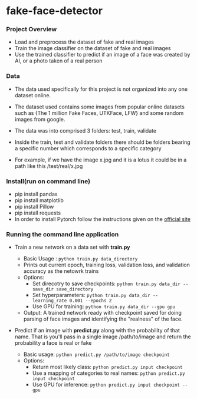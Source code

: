 # fake-face-detector


### Project Overview
- Load and preprocess the dataset of fake and real images
- Train the image classifier on the dataset of fake and real images
- Use the trained classifier to predict if an image of a face was created by AI, or a photo taken of a real person

### Data
- The data used specifically for this project is not organized into any one dataset online.
- The dataset used contains some images from popular online datasets such as {The 1 million Fake Faces, UTKFace, LFW} and some random images from google.

- The data was into comprised 3 folders: test, train, validate

- Inside the train, test and validate folders there should be folders bearing a specific number which corresponds to a specific category
- For example, if we have the image x.jpg and it is a lotus it could be in a path like this /test/real/x.jpg

### Install(run on command line)
- pip install pandas
- pip install matplotlib
- pip install Pillow
- pip install requests
- In order to install Pytorch follow the instructions given on the [official site](https://pytorch.org/)

### Running the command line application
- Train a new network on a data set with **train.py**
  - Basic Usage : ```python train.py data_directory```<br/>
  - Prints out current epoch, training loss, validation loss, and validation accuracy as the netowrk trains
  - Options:
    - Set direcotry to save checkpoints: ```python train.py data_dir --save_dir save_directory```
    - Set hyperparameters: ```python train.py data_dir --learning_rate 0.001 --epochs 2```
    - Use GPU for training: ```python train.py data_dir --gpu gpu```
  - Output: A trained network ready with checkpoint saved for doing parsing of face images and identifying the "realness" of the face.
    
- Predict if an image with **predict.py** along with the probability of that name. That is you'll pass in a single image /path/to/image and return the probability a face is real or fake
  - Basic usage: ```python predict.py /path/to/image checkpoint```
  - Options:
    - Return most likely class: ```python predict.py input checkpoint```
    - Use a mapping of categories to real names: ```python predict.py input checkpoint```
    - Use GPU for inference: ```python predict.py input checkpoint --gpu```

